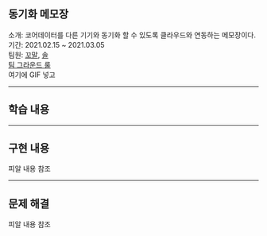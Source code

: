 ## 동기화 메모장
 소개: 코어데이터를 다른 기기와 동기화 할 수 있도록 클라우드와 연동하는 메모장이다. <br>
 기간: 2021.02.15 ~ 2021.03.05 <br>
 팀원: [꼬말](https://github.com/hakju), [솔](https://github.com/soleJin) <br>
 [팀 그라운드 룰](https://github.com/hakju/ios-cloud-notes/blob/main/GroundRule.md) <br>
 여기에 GIF 넣고 <br>

---

## 학습 내용
 
---

## 구현 내용
 피알 내용 참조
 
---

## 문제 해결
 피알 내용 참조
